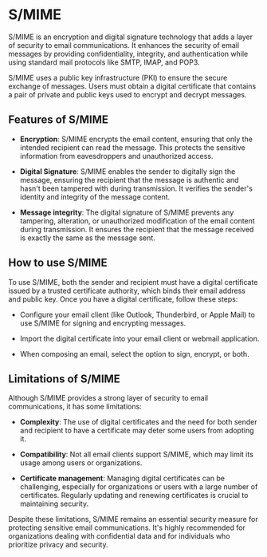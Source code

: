 # S/MIME

S/MIME is an encryption and digital signature technology that adds a layer of security to email communications. It enhances the security of email messages by providing confidentiality, integrity, and authentication while using standard mail protocols like SMTP, IMAP, and POP3.

S/MIME uses a public key infrastructure (PKI) to ensure the secure exchange of messages. Users must obtain a digital certificate that contains a pair of private and public keys used to encrypt and decrypt messages.

## Features of S/MIME

- **Encryption**: S/MIME encrypts the email content, ensuring that only the intended recipient can read the message. This protects the sensitive information from eavesdroppers and unauthorized access.

- **Digital Signature**: S/MIME enables the sender to digitally sign the message, ensuring the recipient that the message is authentic and hasn't been tampered with during transmission. It verifies the sender's identity and integrity of the message content.

- **Message integrity**: The digital signature of S/MIME prevents any tampering, alteration, or unauthorized modification of the email content during transmission. It ensures the recipient that the message received is exactly the same as the message sent.

## How to use S/MIME

To use S/MIME, both the sender and recipient must have a digital certificate issued by a trusted certificate authority, which binds their email address and public key. Once you have a digital certificate, follow these steps:

- Configure your email client (like Outlook, Thunderbird, or Apple Mail) to use S/MIME for signing and encrypting messages.

- Import the digital certificate into your email client or webmail application.

- When composing an email, select the option to sign, encrypt, or both.

## Limitations of S/MIME

Although S/MIME provides a strong layer of security to email communications, it has some limitations:

- **Complexity**: The use of digital certificates and the need for both sender and recipient to have a certificate may deter some users from adopting it.

- **Compatibility**: Not all email clients support S/MIME, which may limit its usage among users or organizations.

- **Certificate management**: Managing digital certificates can be challenging, especially for organizations or users with a large number of certificates. Regularly updating and renewing certificates is crucial to maintaining security.

Despite these limitations, S/MIME remains an essential security measure for protecting sensitive email communications. It's highly recommended for organizations dealing with confidential data and for individuals who prioritize privacy and security.
